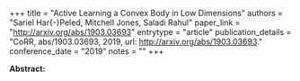 +++
title = "Active Learning a Convex Body in Low Dimensions"
authors = "Sariel Har{-}Peled, Mitchell Jones, Saladi Rahul"
paper_link = "http://arxiv.org/abs/1903.03693"
entrytype = "article"
publication_details = "CoRR, abs/1903.03693, 2019, url: <a href='http://arxiv.org/abs/1903.03693' target='_blank'>http://arxiv.org/abs/1903.03693</a>."
conference_date = "2019"
notes = ""
+++

<b>Abstract:</b>
